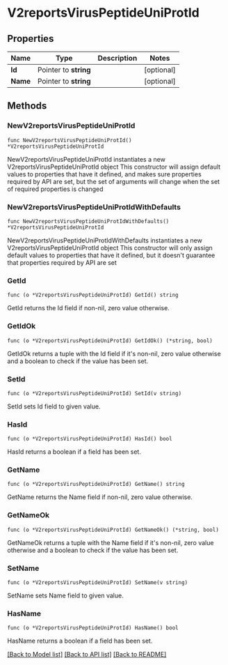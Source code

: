 # V2reportsVirusPeptideUniProtId

## Properties

Name | Type | Description | Notes
------------ | ------------- | ------------- | -------------
**Id** | Pointer to **string** |  | [optional] 
**Name** | Pointer to **string** |  | [optional] 

## Methods

### NewV2reportsVirusPeptideUniProtId

`func NewV2reportsVirusPeptideUniProtId() *V2reportsVirusPeptideUniProtId`

NewV2reportsVirusPeptideUniProtId instantiates a new V2reportsVirusPeptideUniProtId object
This constructor will assign default values to properties that have it defined,
and makes sure properties required by API are set, but the set of arguments
will change when the set of required properties is changed

### NewV2reportsVirusPeptideUniProtIdWithDefaults

`func NewV2reportsVirusPeptideUniProtIdWithDefaults() *V2reportsVirusPeptideUniProtId`

NewV2reportsVirusPeptideUniProtIdWithDefaults instantiates a new V2reportsVirusPeptideUniProtId object
This constructor will only assign default values to properties that have it defined,
but it doesn't guarantee that properties required by API are set

### GetId

`func (o *V2reportsVirusPeptideUniProtId) GetId() string`

GetId returns the Id field if non-nil, zero value otherwise.

### GetIdOk

`func (o *V2reportsVirusPeptideUniProtId) GetIdOk() (*string, bool)`

GetIdOk returns a tuple with the Id field if it's non-nil, zero value otherwise
and a boolean to check if the value has been set.

### SetId

`func (o *V2reportsVirusPeptideUniProtId) SetId(v string)`

SetId sets Id field to given value.

### HasId

`func (o *V2reportsVirusPeptideUniProtId) HasId() bool`

HasId returns a boolean if a field has been set.

### GetName

`func (o *V2reportsVirusPeptideUniProtId) GetName() string`

GetName returns the Name field if non-nil, zero value otherwise.

### GetNameOk

`func (o *V2reportsVirusPeptideUniProtId) GetNameOk() (*string, bool)`

GetNameOk returns a tuple with the Name field if it's non-nil, zero value otherwise
and a boolean to check if the value has been set.

### SetName

`func (o *V2reportsVirusPeptideUniProtId) SetName(v string)`

SetName sets Name field to given value.

### HasName

`func (o *V2reportsVirusPeptideUniProtId) HasName() bool`

HasName returns a boolean if a field has been set.


[[Back to Model list]](../README.md#documentation-for-models) [[Back to API list]](../README.md#documentation-for-api-endpoints) [[Back to README]](../README.md)


